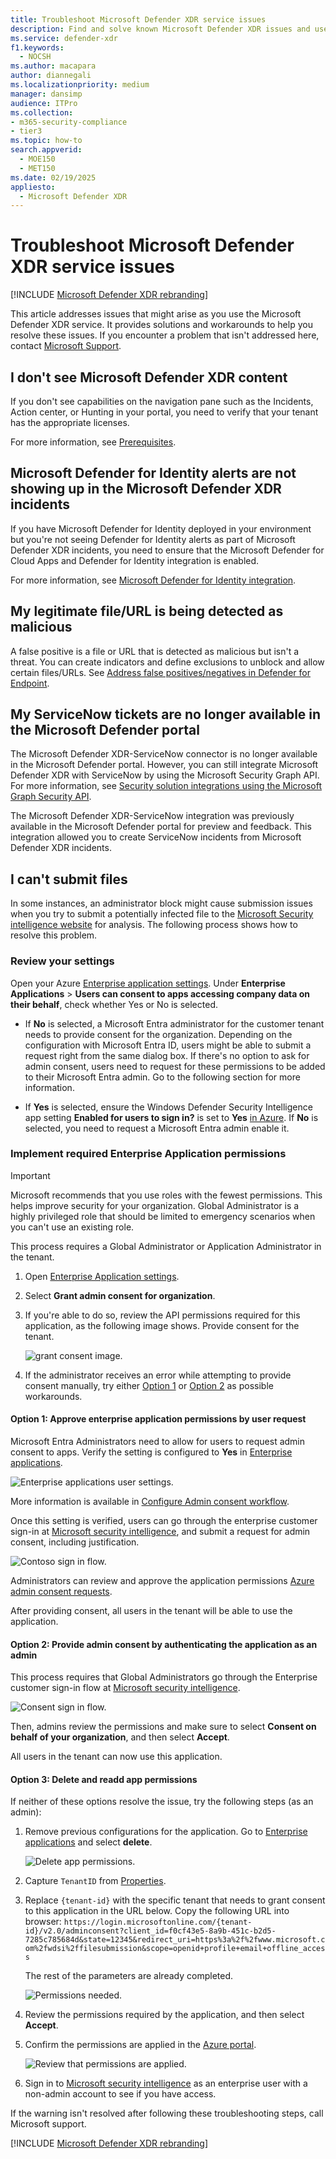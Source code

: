 ```yaml
---
title: Troubleshoot Microsoft Defender XDR service issues
description: Find and solve known Microsoft Defender XDR issues and use workarounds to resolve blocks while using the service.
ms.service: defender-xdr
f1.keywords:
  - NOCSH
ms.author: macapara
author: diannegali
ms.localizationpriority: medium
manager: dansimp
audience: ITPro
ms.collection: 
- m365-security-compliance
- tier3
ms.topic: how-to
search.appverid:
  - MOE150
  - MET150
ms.date: 02/19/2025
appliesto:
  - Microsoft Defender XDR
---
```


# Troubleshoot Microsoft Defender XDR service issues

[!INCLUDE [Microsoft Defender XDR rebranding](../includes/microsoft-defender.md)]

This article addresses issues that might arise as you use the Microsoft Defender XDR service. It provides solutions and workarounds to help you resolve these issues. If you encounter a problem that isn't addressed here, contact [Microsoft Support](https://support.microsoft.com/contactus).

<a name='i-dont-see-microsoft-365-defender-content'></a>

## I don't see Microsoft Defender XDR content

If you don't see capabilities on the navigation pane such as the Incidents, Action center, or Hunting in your portal, you need to verify that your tenant has the appropriate licenses.

For more information, see [Prerequisites](prerequisites.md).

<a name='microsoft-defender-for-identity-alerts-are-not-showing-up-in-the-microsoft-365-defender-incidents'></a>

## Microsoft Defender for Identity alerts are not showing up in the Microsoft Defender XDR incidents

If you have Microsoft Defender for Identity deployed in your environment but you're not seeing Defender for Identity alerts as part of Microsoft Defender XDR incidents, you need to ensure that the Microsoft Defender for Cloud Apps and Defender for Identity integration is enabled.

For more information, see [Microsoft Defender for Identity integration](/cloud-app-security/mdi-integration).

## My legitimate file/URL is being detected as malicious

A false positive is a file or URL that is detected as malicious but isn't a threat. You can create indicators and define exclusions to unblock and allow certain files/URLs. See [Address false positives/negatives in Defender for Endpoint](/defender-endpoint/defender-endpoint-false-positives-negatives).

## My ServiceNow tickets are no longer available in the Microsoft Defender portal

The Microsoft Defender XDR-ServiceNow connector is no longer available in the Microsoft Defender portal. However, you can still integrate Microsoft Defender XDR with ServiceNow by using the Microsoft Security Graph API. For more information, see [Security solution integrations using the Microsoft Graph Security API](/graph/security-integration).

The Microsoft Defender XDR-ServiceNow integration was previously available in the Microsoft Defender portal for preview and feedback. This integration allowed you to create ServiceNow incidents from Microsoft Defender XDR incidents.

## I can't submit files

In some instances, an administrator block might cause submission issues when you try to submit a potentially infected file to the [Microsoft Security intelligence website](https://www.microsoft.com/wdsi) for analysis. The following process shows how to resolve this problem.

### Review your settings

Open your Azure [Enterprise application settings](https://portal.azure.com/#blade/Microsoft_AAD_IAM/StartboardApplicationsMenuBlade/UserSettings/menuId/). Under **Enterprise Applications** >  **Users can consent to apps accessing company data on their behalf**, check whether Yes or No is selected.

- If **No** is selected, a Microsoft Entra administrator for the customer tenant needs to provide consent for the organization. Depending on the configuration with Microsoft Entra ID, users might be able to submit a request right from the same dialog box. If there's no option to ask for admin consent,  users need to request for these permissions to be added to their Microsoft Entra admin. Go to the following section for more information.

- If **Yes** is selected, ensure the Windows Defender Security Intelligence app setting **Enabled for users to sign in?** is set to **Yes** [in Azure](https://portal.azure.com/#blade/Microsoft_AAD_IAM/ManagedAppMenuBlade/Properties/appId/f0cf43e5-8a9b-451c-b2d5-7285c785684d/objectId/4a918a14-4069-4108-9b7d-76486212d75d). If **No** is selected, you need to request a Microsoft Entra admin enable it.

### Implement required Enterprise Application permissions

> [!IMPORTANT]
> Microsoft recommends that you use roles with the fewest permissions. This helps improve security for your organization. Global Administrator is a highly privileged role that should be limited to emergency scenarios when you can't use an existing role.

This process requires a Global Administrator or Application Administrator in the tenant.

1. Open [Enterprise Application settings](https://portal.azure.com/#blade/Microsoft_AAD_IAM/ManagedAppMenuBlade/Permissions/appId/f0cf43e5-8a9b-451c-b2d5-7285c785684d/objectId/4a918a14-4069-4108-9b7d-76486212d75d).

2. Select **Grant admin consent for organization**.

3. If you're able to do so, review the API permissions required for this application, as the following image shows. Provide consent for the tenant.

    ![grant consent image.](/defender/media/security-intelligence-images/msi-grant-admin-consent.jpg)

4. If the administrator receives an error while attempting to provide consent manually, try either [Option 1](#option-1-approve-enterprise-application-permissions-by-user-request) or [Option 2](#option-2-provide-admin-consent-by-authenticating-the-application-as-an-admin) as possible workarounds.

#### Option 1: Approve enterprise application permissions by user request

Microsoft Entra Administrators need to allow for users to request admin consent to apps. Verify the setting is configured to **Yes** in [Enterprise applications](https://portal.azure.com/#blade/Microsoft_AAD_IAM/StartboardApplicationsMenuBlade/UserSettings/menuId/).

![Enterprise applications user settings.](/defender/media/security-intelligence-images/msi-enterprise-app-user-setting.jpg)

More information is available in [Configure Admin consent workflow](/azure/active-directory/manage-apps/configure-admin-consent-workflow).

Once this setting is verified, users can go through the enterprise customer sign-in at [Microsoft security intelligence](https://www.microsoft.com/wdsi/filesubmission), and submit a request for admin consent, including justification.

![Contoso sign in flow.](/defender/media/security-intelligence-images/msi-contoso-approval-required.png)

Administrators can review and approve the application permissions [Azure admin consent requests](https://portal.azure.com/#blade/Microsoft_AAD_IAM/StartboardApplicationsMenuBlade/AccessRequests/menuId/).

After providing consent, all users in the tenant will be able to use the application.

#### Option 2: Provide admin consent by authenticating the application as an admin

This process requires that Global Administrators go through the Enterprise customer sign-in flow at [Microsoft security intelligence](https://www.microsoft.com/wdsi/filesubmission).

![Consent sign in flow.](/defender/media/security-intelligence-images/msi-microsoft-permission-required.jpg)

Then, admins review the permissions and make sure to select **Consent on behalf of your organization**, and then select **Accept**.

All users in the tenant can now use this application.

#### Option 3: Delete and readd app permissions

If neither of these options resolve the issue, try the following steps (as an admin):

1. Remove previous configurations for the application. Go to [Enterprise applications](https://portal.azure.com/#blade/Microsoft_AAD_IAM/ManagedAppMenuBlade/Properties/appId/f0cf43e5-8a9b-451c-b2d5-7285c785684d/objectId/982e94b2-fea9-4d1f-9fca-318cda92f90b)
and select **delete**.

   ![Delete app permissions.](/defender/media/security-intelligence-images/msi-properties.png)

2. Capture `TenantID` from [Properties](https://portal.azure.com/#blade/Microsoft_AAD_IAM/ActiveDirectoryMenuBlade/Properties).

3. Replace `{tenant-id}` with the specific tenant that needs to grant consent to this application in the URL below. Copy the following URL into browser: `https://login.microsoftonline.com/{tenant-id}/v2.0/adminconsent?client_id=f0cf43e5-8a9b-451c-b2d5-7285c785684d&state=12345&redirect_uri=https%3a%2f%2fwww.microsoft.com%2fwdsi%2ffilesubmission&scope=openid+profile+email+offline_access`

   The rest of the parameters are already completed.

   ![Permissions needed.](/defender/media/security-intelligence-images/msi-microsoft-permission-requested-your-organization.png)

4. Review the permissions required by the application, and then select **Accept**.

5. Confirm the permissions are applied in the [Azure portal](https://portal.azure.com/#blade/Microsoft_AAD_IAM/ManagedAppMenuBlade/Permissions/appId/f0cf43e5-8a9b-451c-b2d5-7285c785684d/objectId/ce60a464-5fca-4819-8423-bcb46796b051).

   ![Review that permissions are applied.](/defender/media/security-intelligence-images/msi-permissions.jpg)

6. Sign in to [Microsoft security intelligence](https://www.microsoft.com/wdsi/filesubmission) as an enterprise user with a non-admin account to see if you have access.

 If the warning isn't resolved after following these troubleshooting steps, call Microsoft support.

[!INCLUDE [Microsoft Defender XDR rebranding](../includes/defender-m3d-techcommunity.md)]
